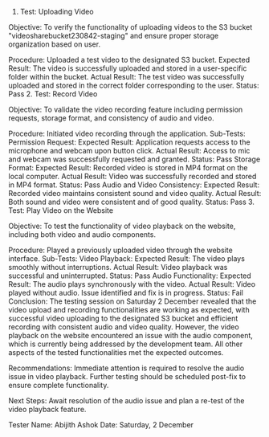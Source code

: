 1. Test: Uploading Video

Objective: To verify the functionality of uploading videos to the S3 bucket "videosharebucket230842-staging" and ensure proper storage organization based on user.

Procedure: Uploaded a test video to the designated S3 bucket.
Expected Result: The video is successfully uploaded and stored in a user-specific folder within the bucket.
Actual Result: The test video was successfully uploaded and stored in the correct folder corresponding to the user.
Status: Pass
2. Test: Record Video

Objective: To validate the video recording feature including permission requests, storage format, and consistency of audio and video.

Procedure: Initiated video recording through the application.
Sub-Tests:
Permission Request:
Expected Result: Application requests access to the microphone and webcam upon button click.
Actual Result: Access to mic and webcam was successfully requested and granted.
Status: Pass
Storage Format:
Expected Result: Recorded video is stored in MP4 format on the local computer.
Actual Result: Video was successfully recorded and stored in MP4 format.
Status: Pass
Audio and Video Consistency:
Expected Result: Recorded video maintains consistent sound and video quality.
Actual Result: Both sound and video were consistent and of good quality.
Status: Pass
3. Test: Play Video on the Website

Objective: To test the functionality of video playback on the website, including both video and audio components.

Procedure: Played a previously uploaded video through the website interface.
Sub-Tests:
Video Playback:
Expected Result: The video plays smoothly without interruptions.
Actual Result: Video playback was successful and uninterrupted.
Status: Pass
Audio Functionality:
Expected Result: The audio plays synchronously with the video.
Actual Result: Video played without audio. Issue identified and fix is in progress.
Status: Fail
Conclusion: The testing session on Saturday 2 December revealed that the video upload and recording functionalities are working as expected, with successful video uploading to the designated S3 bucket and efficient recording with consistent audio and video quality. However, the video playback on the website encountered an issue with the audio component, which is currently being addressed by the development team. All other aspects of the tested functionalities met the expected outcomes.

Recommendations: Immediate attention is required to resolve the audio issue in video playback. Further testing should be scheduled post-fix to ensure complete functionality.

Next Steps: Await resolution of the audio issue and plan a re-test of the video playback feature.

Tester Name: Abijith Ashok
Date: Saturday, 2 December